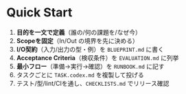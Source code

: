 # Quick Start

1. **目的を一文で定義**（誰の/何の課題を/なぜ今）
2. **Scopeを固定**（In/Out の境界を先に決める）
3. **I/O契約**（入力/出力の型・例）を `BLUEPRINT.md` に書く
4. **Acceptance Criteria**（検収条件）を `EVALUATION.md` に列挙
5. **最小フロー**（準備→実行→確認）を `RUNBOOK.md` に記す
6. タスクごとに `TASK.codex.md` を複製して投げる
7. テスト/型/lint/CIを通し、`CHECKLISTS.md` でリリース確認
